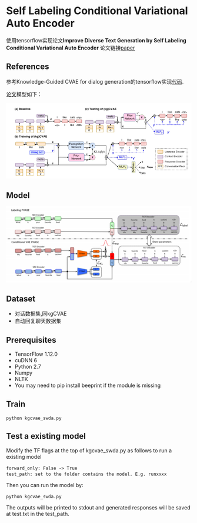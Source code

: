 # Self Labeling Conditional Variational Auto Encoder

使用tensorflow实现论文**Improve Diverse Text Generation by Self Labeling Conditional Variational Auto Encoder**
论文链接[paper](https://arxiv.org/abs/1903.10842)

## References 
参考Knowledge-Guided CVAE for dialog generation的tensorflow实现[代码](https://github.com/snakeztc/NeuralDialog-CVAE).

[论文](https://arxiv.org/abs/1703.10960)模型如下：

![kgCVAE](./model_pic/kgCVAE.png)

## Model
![slCVAE](./model_pic/slCVAE.png)

## Dataset
 - 对话数据集,同kgCVAE
 - 自动回复聊天数据集

## Prerequisites
 - TensorFlow 1.12.0
 - cuDNN 6
 - Python 2.7
 - Numpy
 - NLTK
 - You may need to pip install beeprint if the module is missing

## Train
    python kgcvae_swda.py

## Test a existing model
Modify the TF flags at the top of kgcvae_swda.py as follows to run a existing model

    forward_only: False -> True
    test_path: set to the folder contains the model. E.g. runxxxx
Then you can run the model by:

    python kgcvae_swda.py
The outputs will be printed to stdout and generated responses will be saved at test.txt in the test_path.


